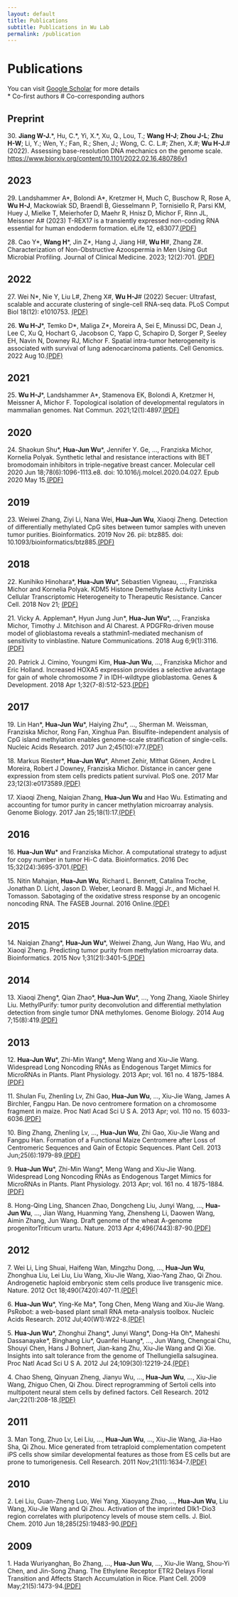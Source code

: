 ```yaml
---
layout: default
title: Publications
subtitle: Publications in Wu Lab
permalink: /publication
---
```


# Publications

You can visit [Google Scholar](http://scholar.google.com/citations?user=pQF7BaYAAAAJ&hl=en) for more details<br>
\* Co-first authors          \# Co-corresponding authors

## Preprint

30\. **Jiang W-J.**\*, Hu, C.\*, Yi, X.*, Xu, Q., Lou, T.; **Wang H-J**; **Zhou J-L**; **Zhu H-W**; Li, Y.; Wen, Y.; Fan, R.; Shen, J.; Wong, C. C. L.#; Zhen, X.#; **Wu H-J.**\# (2022). Assessing base-resolution DNA mechanics on the genome scale. https://www.biorxiv.org/content/10.1101/2022.02.16.480786v1

## 2023

29\.  Landshammer A\*, Bolondi A\*, Kretzmer H, Much C, Buschow R, Rose A, **Wu H-J**, Mackowiak SD, Braendl B, Giesselmann P, Tornisiello R, Parsi KM, Huey J, Mielke T, Meierhofer D, Maehr R, Hnisz D, Michor F, Rinn JL, Meissner A\# (2023) T-REX17 is a transiently expressed non-coding RNA essential for human endoderm formation. eLife 12, e83077.[(PDF)](./_data/PAPER/29.pdf)

28\.  Cao Y\*, **Wang H**\*, Jin Z\*, Hang J, Jiang H\#, **Wu H**\#, Zhang Z\#. Characterization of Non-Obstructive Azoospermia in Men Using Gut Microbial Profiling. Journal of Clinical Medicine. 2023; 12(2):701. [(PDF)](https://github.com/multiomics-bjmu/multiomics-bjmu.github.io/tree/master/_data/PAPER/28.pdf)

## 2022

27\.  Wei N\*, Nie Y, Liu L\#, Zheng X\#, **Wu H-J**\# (2022) Secuer: Ultrafast, scalable and accurate clustering of single-cell RNA-seq data. PLoS Comput Biol 18(12): e1010753. [(PDF)](../_data/PAPER/27.pdf)

26\. **Wu H-J**\*, Temko D\*, Maliga Z\*, Moreira A, Sei E, Minussi DC, Dean J, Lee C, Xu Q, Hochart G, Jacobson C, Yapp C, Schapiro D, Sorger P, Seeley EH, Navin N, Downey RJ, Michor F. Spatial intra-tumor heterogeneity is associated with survival of lung adenocarcinoma patients. Cell Genomics. 2022 Aug 10.[(PDF)](../_data/PAPER/26.pdf)

## 2021

25\. **Wu H-J**\*, Landshammer A*, Stamenova EK, Bolondi A, Kretzmer H, Meissner A, Michor F. Topological isolation of developmental regulators in mammalian genomes. Nat Commun. 2021;12(1):4897.[(PDF)](../_data/PAPER/25.pdf)

## 2020
24\. Shaokun Shu*, **Hua-Jun Wu**\*, Jennifer Y. Ge, …, Franziska Michor, Kornelia Polyak. Synthetic lethal and resistance interactions with BET bromodomain inhibitors in triple-negative breast cancer. Molecular cell 2020 Jun 18;78(6):1096-1113.e8. doi: 10.1016/j.molcel.2020.04.027. Epub 2020 May 15.[(PDF)](../_data/PAPER/24.pdf)

## 2019
23\. Weiwei Zhang, Ziyi Li, Nana Wei, **Hua-Jun Wu**, Xiaoqi Zheng. Detection of differentially methylated CpG sites between tumor samples with uneven tumor purities. Bioinformatics. 2019 Nov 26. pii: btz885. doi: 10.1093/bioinformatics/btz885.[(PDF)](../_data/PAPER/23.pdf)

## 2018
22\. Kunihiko Hinohara*, **Hua-Jun Wu**\*, Sébastien Vigneau, …, Franziska Michor and Kornelia Polyak. KDM5 Histone Demethylase Activity Links Cellular Transcriptomic Heterogeneity to Therapeutic Resistance. Cancer Cell. 2018 Nov 21; [(PDF)](../_data/PAPER/22.pdf)

21\. Vicky A. Appleman*, Hyun Jung Jun*, **Hua-Jun Wu**\*, …, Franziska Michor, Timothy J. Mitchison and Al Charest. A PDGFRα-driven mouse model of glioblastoma reveals a stathmin1-mediated mechanism of sensitivity to vinblastine. Nature Communications. 2018 Aug 6;9(1):3116.[(PDF)](../_data/PAPER/21.pdf)

20\. Patrick J. Cimino, Youngmi Kim, **Hua-Jun Wu**, …, Franziska Michor and Eric Holland. Increased HOXA5 expression provides a selective advantage for gain of whole chromosome 7 in IDH-wildtype glioblastoma. Genes & Development. 2018 Apr 1;32(7-8):512-523.[(PDF)](../_data/PAPER/20.pdf)

## 2017
19\. Lin Han*, **Hua-Jun Wu**\*, Haiying Zhu*, …, Sherman M. Weissman, Franziska Michor, Rong Fan, Xinghua Pan. Bisulfite-independent analysis of CpG island methylation enables genome-scale stratification of single-cells. Nucleic Acids Research. 2017 Jun 2;45(10):e77.[(PDF)](../_data/PAPER/19.pdf)

18\. Markus Riester*, **Hua-Jun Wu**\*, Ahmet Zehir, Mithat Gönen, Andre L Moreira, Robert J Downey, Franziska Michor. Distance in cancer gene expression from stem cells predicts patient survival. PloS one. 2017 Mar 23;12(3):e0173589.[(PDF)](../_data/PAPER/18.pdf)

17\. Xiaoqi Zheng, Naiqian Zhang, **Hua-Jun Wu** and Hao Wu. Estimating and accounting for tumor purity in cancer methylation microarray analysis. Genome Biology. 2017 Jan 25;18(1):17.[(PDF)](../_data/PAPER/17.pdf)

## 2016
16\. **Hua-Jun Wu**\* and Franziska Michor. A computational strategy to adjust for copy number in tumor Hi-C data. Bioinformatics. 2016 Dec 15;32(24):3695-3701.[(PDF)](../_data/PAPER/16.pdf)

15\. Nitin Mahajan, **Hua-Jun Wu**, Richard L. Bennett, Catalina Troche, Jonathan D. Licht, Jason D. Weber, Leonard B. Maggi Jr., and Michael H. Tomasson. Sabotaging of the oxidative stress response by an oncogenic noncoding RNA. The FASEB Journal. 2016 Online.[(PDF)](../_data/PAPER/15.pdf)

## 2015
14\. Naiqian Zhang*, **Hua-Jun Wu**\*, Weiwei Zhang, Jun Wang, Hao Wu, and Xiaoqi Zheng. Predicting tumor purity from methylation microarray data. Bioinformatics. 2015 Nov 1;31(21):3401-5.[(PDF)](../_data/PAPER/14.pdf)

## 2014
13\. Xiaoqi Zheng*, Qian Zhao*, **Hua-Jun Wu**\*, …, Yong Zhang, Xiaole Shirley Liu. MethylPurify: tumor purity deconvolution and differential methylation detection from single tumor DNA methylomes. Genome Biology. 2014 Aug 7;15(8):419.[(PDF)](../_data/PAPER/13.pdf)

## 2013
12\. **Hua-Jun Wu**\*, Zhi-Min Wang*, Meng Wang and Xiu-Jie Wang. Widespread Long Noncoding RNAs as Endogenous Target Mimics for MicroRNAs in Plants. Plant Physiology. 2013 Apr; vol. 161 no. 4 1875-1884.[(PDF)](../_data/PAPER/12.pdf)

11\. Shulan Fu, Zhenling Lv, Zhi Gao, **Hua-Jun Wu**, …, Xiu-Jie Wang, James A Birchler, Fangpu Han. De novo centromere formation on a chromosome fragment in maize. Proc Natl Acad Sci U S A. 2013 Apr; vol. 110 no. 15 6033-6036.[(PDF)](../_data/PAPER/11.pdf)

10\. Bing Zhang, Zhenling Lv, …, **Hua-Jun Wu**, Zhi Gao, Xiu-Jie Wang and Fangpu Han. Formation of a Functional Maize Centromere after Loss of Centromeric Sequences and Gain of Ectopic Sequences. Plant Cell.  2013 Jun;25(6):1979-89.[(PDF)](../_data/PAPER/10.pdf)

9\. **Hua-Jun Wu**\*, Zhi-Min Wang*, Meng Wang and Xiu-Jie Wang. Widespread Long Noncoding RNAs as Endogenous Target Mimics for MicroRNAs in Plants. Plant Physiology. 2013 Apr; vol. 161 no. 4 1875-1884.[(PDF)](../_data/PAPER/9.pdf)

8\. Hong-Qing Ling, Shancen Zhao, Dongcheng Liu, Junyi Wang, …, **Hua-Jun Wu**, …, Jian Wang, Huanming Yang, Zhensheng Li, Daowen Wang, Aimin Zhang, Jun Wang. Draft genome of the wheat A-genome progenitorTriticum urartu. Nature. 2013 Apr 4;496(7443):87-90.[(PDF)](../_data/PAPER/8.pdf)

## 2012
7\. Wei Li, Ling Shuai, Haifeng Wan, Mingzhu Dong, …, **Hua-Jun Wu**, Zhonghua Liu, Lei Liu, Liu Wang, Xiu-Jie Wang, Xiao-Yang Zhao, Qi Zhou. Androgenetic haploid embryonic stem cells produce live transgenic mice. Nature. 2012 Oct 18;490(7420):407-11.[(PDF)](../_data/PAPER/7.pdf)

6\. **Hua-Jun Wu***, Ying-Ke Ma*, Tong Chen, Meng Wang and Xiu-Jie Wang. PsRobot: a web-based plant small RNA meta-analysis toolbox. Nucleic Acids Research. 2012 Jul;40(W1):W22-8.[(PDF)](../_data/PAPER/6.pdf)

5\. **Hua-Jun Wu***, Zhonghui Zhang*, Junyi Wang*, Dong-Ha Oh*, Maheshi Dassanayake*, Binghang Liu*, Quanfei Huang*, …, Jun Wang, Chengcai Chu, Shouyi Chen, Hans J Bohnert, Jian-kang Zhu, Xiu-Jie Wang and Qi Xie. Insights into salt tolerance from the genome of Thellungiella salsuginea. Proc Natl Acad Sci U S A. 2012 Jul 24;109(30):12219-24.[(PDF)](../_data/PAPER/5.pdf)

4\. Chao Sheng, Qinyuan Zheng, Jianyu Wu, …, **Hua-Jun Wu**, …, Xiu-Jie Wang, Zhiguo Chen, Qi Zhou. Direct reprogramming of Sertoli cells into multipotent neural stem cells by defined factors. Cell Research. 2012 Jan;22(1):208-18.[(PDF)](../_data/PAPER/4.pdf)

## 2011
3\. Man Tong, Zhuo Lv, Lei Liu, …, **Hua-Jun Wu**, …, Xiu-Jie Wang, Jia-Hao Sha, Qi Zhou. Mice generated from tetraploid complementation competent iPS cells show similar developmental features as those from ES cells but are prone to tumorigenesis. Cell Research. 2011 Nov;21(11):1634-7.[(PDF)](../_data/PAPER/3.pdf)

## 2010
2\. Lei Liu, Guan-Zheng Luo, Wei Yang, Xiaoyang Zhao, …, **Hua-Jun Wu**, Liu Wang, Xiu-Jie Wang and Qi Zhou. Activation of the imprinted Dlk1-Dio3 region correlates with pluripotency levels of mouse stem cells. J. Biol. Chem. 2010 Jun 18;285(25):19483-90.[(PDF)](../_data/PAPER/2.pdf)

## 2009
1\. Hada Wuriyanghan, Bo Zhang, …, **Hua-Jun Wu**, …, Xiu-Jie Wang, Shou-Yi Chen, and Jin-Song Zhang. The Ethylene Receptor ETR2 Delays Floral Transition and Affects Starch Accumulation in Rice. Plant Cell. 2009 May;21(5):1473-94.[(PDF)](../_data/PAPER/1.pdf)

